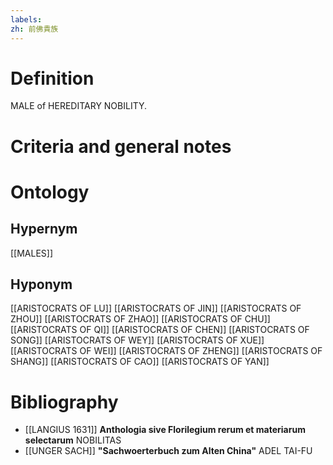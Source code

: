 ```yaml
---
labels: 
zh: 前佛貴族
---
```


# Definition
MALE of HEREDITARY NOBILITY. 
# Criteria and general notes
# Ontology

## Hypernym
[[MALES]]
## Hyponym
[[ARISTOCRATS OF LU]]
[[ARISTOCRATS OF JIN]]
[[ARISTOCRATS OF ZHOU]]
[[ARISTOCRATS OF ZHAO]]
[[ARISTOCRATS OF CHU]]
[[ARISTOCRATS OF QI]]
[[ARISTOCRATS OF CHEN]]
[[ARISTOCRATS OF SONG]]
[[ARISTOCRATS OF WEY]]
[[ARISTOCRATS OF XUE]]
[[ARISTOCRATS OF WEI]]
[[ARISTOCRATS OF ZHENG]]
[[ARISTOCRATS OF SHANG]]
[[ARISTOCRATS OF CAO]]
[[ARISTOCRATS OF YAN]]
# Bibliography
- [[LANGIUS 1631]]
**Anthologia sive Florilegium rerum et materiarum selectarum** 
NOBILITAS
- [[UNGER SACH]]
**"Sachwoerterbuch zum Alten China"** 
ADEL
TAI-FU
